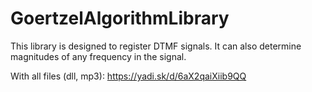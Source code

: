 # GoertzelAlgorithmLibrary
This library is designed to register DTMF signals. It can also determine magnitudes of any frequency in the signal.

With all files (dll, mp3):
https://yadi.sk/d/6aX2qaiXiib9QQ
